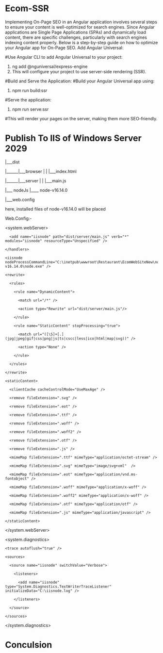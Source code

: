 # Ecom-SSR
Implementing On-Page SEO in an Angular application involves several steps to ensure your content is well-optimized for search engines. Since Angular applications are Single Page Applications (SPAs) and dynamically load content, there are specific challenges, particularly with search engines indexing content properly. Below is a step-by-step guide on how to optimize your Angular app for On-Page SEO.
Add Angular Universal:

#Use Angular CLI to add Angular Universal to your project:
1. ng add @nguniversal/express-engine
2. This will configure your project to use server-side rendering (SSR).

#Build and Serve the Application:
#Build your Angular Universal app using:
1. npm run build:ssr

#Serve the application:
1. npm run serve:ssr

#This will render your pages on the server, making them more SEO-friendly.


# Publish To IIS of Windows Server 2029
|___dist

|______|___browser
              |
|             |___index.html

|______|___server
              |
|             |___main.js

|___ nodeJs
       |____ node-v16.14.0

|___web.config

here, installed files of node-v16.14.0  will be placed

Web.Config:-

<?xml version="1.0" encoding="utf-8"?>

<configuration>
  
  <system.webServer>
  
   <handlers>
     
      <add name="iisnode" path="dist/server/main.js" verb="*" modules="iisnode" resourceType="Unspecified" />
      
    </handlers>
    
    <iisnode nodeProcessCommandLine="C:\inetpub\wwwroot\Restaurant\EcomWebSiteNew\nodejs\node-v16.14.0\node.exe" />
    
    <rewrite>
    
      <rules>
      
        <rule name="DynamicContent">
        
          <match url="/*" />
          
          <action type="Rewrite" url="dist/server/main.js"/>
          
        </rule>
        
        <rule name="StaticContent" stopProcessing="true">
        
          <match url="([\S]+[.](jpg|jpeg|gif|css|png|js|ts|cscc|less|ico|html|map|svg))" />
          
          <action type="None" />
          
        </rule>
        
      </rules>
      
    </rewrite>
    
    <staticContent>
    
      <clientCache cacheControlMode="UseMaxAge" />
      
      <remove fileExtension=".svg" />
      
      <remove fileExtension=".eot" />
      
      <remove fileExtension=".ttf" />
      
      <remove fileExtension=".woff" />
      
      <remove fileExtension=".woff2" />
      
      <remove fileExtension=".otf" />
      
      <remove fileExtension=".js" />
      
      <mimeMap fileExtension=".ttf" mimeType="application/octet-stream" />
      
      <mimeMap fileExtension=".svg" mimeType="image/svg+xml"  />
      
      <mimeMap fileExtension=".eot" mimeType="application/vnd.ms-fontobject" />
      
      <mimeMap fileExtension=".woff" mimeType="application/x-woff" />
      
      <mimeMap fileExtension=".woff2" mimeType="application/x-woff" />
      
      <mimeMap fileExtension=".otf" mimeType="application/otf" />
      
      <mimeMap fileExtension=".js" mimeType="application/javascript" />
      
    </staticContent>
    
  </system.webServer>
  
  <system.diagnostics>
  
    <trace autoflush="true" />
    
    <sources>
    
      <source name="iisnode" switchValue="Verbose">
      
        <listeners>
        
          <add name="iisnode" type="System.Diagnostics.TextWriterTraceListener" initializeData="C:\iisnode.log" />
          
        </listeners>
        
      </source>
      
    </sources>
    
  </system.diagnostics>
  
 </configuration>
 
 # Conculsion 
